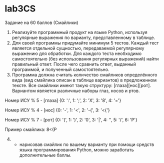 # lab3CS

Задание на 60 баллов (Смайлики)
1) Реализуйте программный продукт на языке Python, используя регулярные выражения по варианту, представленному в таблице.
2) Для своей программы придумайте минимум 5 тестов. Каждый тест является отдельной сущностью, передаваемой регулярному выражению для обработки. Для каждого теста       необходимо самостоятельно (без использования регулярных выражений) найти правильный ответ. После чего сравнить ответ, выданный программой, и полученный самостоятельно.
3) Программа должна считать количество смайликов определённого вида (вид смайлика описан в таблице вариантов) в предложенном тексте. Все смайлики имеют такую структуру: [глаза][нос][рот].
Вариантом является различные наборы глаз, носов и ртов.

Номер ИСУ % 5 - [глаза] {0: ':', 1: ';', 2: 'X', 3: '8', 4: '='}

Номер ИСУ % 4 - [нос] {0: '-', 1: '<', 2: '-{', 3: '<{'}

Номер ИСУ % 7 - [рот] {0: '(', 1: ')', 2: '0', 3: '|', 4: '\', 5: '/', 6: 'P'}

Пример смайлика: 8<{P

4) * нарисовав смайлик по вашему варианту при помощи средств языка программирования Python,
можно заработать дополнительные баллы.

